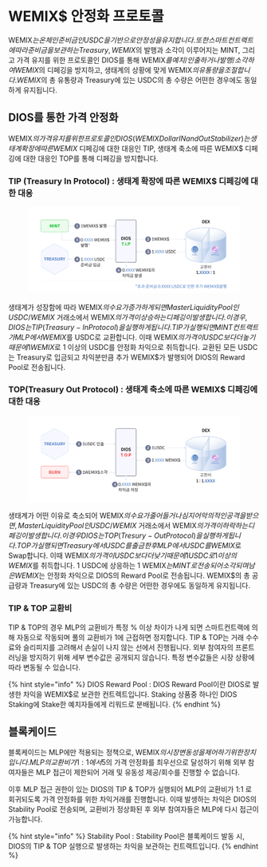 # WEMIX$ 안정화 프로토콜

WEMIX$는 온체인 준비금인 USDC을 기반으로 안정성을 유지합니다. 또한 스마트 컨트랙트에 따라 준비금을 보관하는 Treasury, WEMIX$의 발행과 소각이 이루어지는 MINT, 그리고 가격 유지를 위한 프로토콜인 DIOS를 통해 WEMIX$를 예치/인출하거나 발행/소각하여 WEMIX$의 디페깅을 방지하고, 생태계의 상황에 맞게 WEMIX$의 유통량을 조절합니다. WEMIX$의 총 유통량과 Treasury에 있는 USDC의 총 수량은 어떤한 경우에도 동일하게 유지됩니다.

## DIOS를 통한 가격 안정화

WEMIX$의 가격 유지를 위한 프로토콜인 DIOS(WEMIX Dollar IN and Out Stabilizer)는 생태계 확장에 따른 WEMIX$ 디페깅에 대한 대응인 TIP, 생태계 축소에 따른 WEMIX$ 디페깅에 대한 대응인 TOP를 통해 디페깅을 방지합니다.

### **TIP (Treasury In Protocol) : 생태계 확장에 따른 WEMIX$ 디페깅에 대한 대응**

<figure><img src="../../.gitbook/assets/tip_kr.png" alt=""><figcaption></figcaption></figure>

생태계가 성장함에 따라 WEMIX$의 수요가 증가하게 되면 Master Liquidity Pool인 USDC/WEMIX$ 거래소에서 WEMIX$의 가격이 상승하는 디페깅이 발생합니다. 이 경우, DIOS는 TIP(Treasury -In Protocol)을 실행하게 됩니다. TIP가 실행되면 MINT 컨트랙트가 MLP에서 WEMIX$를 USDC로 교환합니다. 이때 WEMIX$의 가격이 USDC보다 더 높기 때문에 1 WEMIX$로 1 이상의 USDC를 안정화 차익으로 취득합니다. 교환된 모든 USDC는 Treasury로 입금되고 차익분만큼 추가 WEMIX$가 발행되어 DIOS의 Reward Pool로 전송됩니다.

### TOP(Treasury Out Protocol) : 생태계 축소에 따른 WEMIX$ 디페깅에 대한 대응

<figure><img src="../../.gitbook/assets/top_kr.png" alt=""><figcaption></figcaption></figure>

생태계가 어떤 이유로 축소되어 WEMIX$의 수요가 줄어들거나 심지어 악의적인 공격을 받으면, Master Liquidity Pool인 USDC/WEMIX$ 거래소에서 WEMIX$의 가격이 하락하는 디페깅이 발생합니다. 이 경우 DIOS는 TOP(Tresury-Out Protocol)을 실행하게 됩니다. TOP가 실행되면 Treasury에서 USDC를 출금한 후 MLP에서 USDC를 WEMIX$로 Swap합니다. 이때 WEMIX$의 가격이 USDC보다 더 낮기 때문에 1 USDC로 1 이상의 WEMIX$를 취득합니다. 1 USDC에 상응하는 1 WEMIX$는 MINT로 전송되어 소각되며 남은 WEMIX$는 안정화 차익으로 DIOS의 Reward Pool로 전송됩니다. WEMIX$의 총 공급량과 Treasury에 있는 USDC의 총 수량은 어떤한 경우에도 동일하게 유지됩니다.

### TIP & TOP 교환비

TIP & TOP의 경우 MLP의 교환비가 특정 % 이상 차이가 나게 되면 스마트컨트랙에 의해 자동으로 작동되며 풀의 교환비가 1에 근접하면 정지합니다. TIP & TOP는 거래 수수료와 슬리피지를 고려해서 손실이 나지 않는 선에서 진행됩니다. 외부 참여자의 프론트러닝을 방지하기 위해 세부 변수값은 공개되지 않습니다. 특정 변수값들은 시장 상황에 따라 변동될 수 있습니다.

{% hint style="info" %}
DIOS Reward Pool : DIOS Reward Pool이란 DIOS로 발생한 차익을 WEMIX$로 보관한 컨트렉트입니다. Staking 상품중 하나인 DIOS Staking에 Stake한 예치자들에게 리워드로 분배됩니다.
{% endhint %}

## **블록케이드**

블록케이드는 MLP에만 적용되는 정책으로, WEMIX$의 시장 변동성을 제어하기 위한 장치입니다. MLP의 교환비가 1:1에서 5% 이상 이격이 발생할 경우 블록케이드가 발동되며 블록케이드가 발동되면 WEMIX$의 가격 안정화를 최우선으로 달성하기 위해 외부 참여자들은 MLP 접근이 제한되어 거래 및 유동성 제공/회수를 진행할 수 없습니다.&#x20;

이후 MLP 접근 권한이 있는 DIOS의 TIP & TOP가 실행되어 MLP의 교환비가 1:1 로 회귀되도록 가격 안정화를 위한 차익거래를 진행합니다. 이때 발생하는 차익은 DIOS의 Stability Pool로 전송되며, 교환비가 정상화된 후 외부 참여자들은 MLP에 다시 접근이 가능합니다.

{% hint style="info" %}
Stability Pool : Stability Pool은 블록케이드 발동 시, DIOS의 TIP & TOP 실행으로 발생하는 차익을 보관하는 컨트랙트입니다.
{% endhint %}

